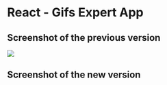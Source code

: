 # React - Gifs Expert App

## Screenshot of the previous version

![](https://res.cloudinary.com/cloudfrancisco/image/upload/v1615132156/giftsap_oqebj5.png)

## Screenshot of the new version